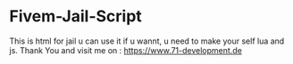 # Fivem-Jail-Script
This is html for jail u can use it if u wannt, u need to make your self lua and js. Thank You and visit me on : https://www.71-development.de
